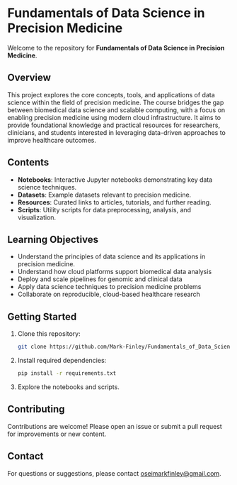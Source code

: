 # Fundamentals of Data Science in Precision Medicine

Welcome to the repository for **Fundamentals of Data Science in Precision Medicine**.

## Overview

This project explores the core concepts, tools, and applications of data science within the field of precision medicine. The course bridges the gap between biomedical data science and scalable computing, with a focus on enabling precision medicine using modern cloud infrastructure. It aims to provide foundational knowledge and practical resources for researchers, clinicians, and students interested in leveraging data-driven approaches to improve healthcare outcomes.

## Contents

- **Notebooks**: Interactive Jupyter notebooks demonstrating key data science techniques.
- **Datasets**: Example datasets relevant to precision medicine.
- **Resources**: Curated links to articles, tutorials, and further reading.
- **Scripts**: Utility scripts for data preprocessing, analysis, and visualization.

## Learning Objectives
- Understand the principles of data science and its applications in precision medicine.
- Understand how cloud platforms support biomedical data analysis
- Deploy and scale pipelines for genomic and clinical data
- Apply data science techniques to precision medicine problems
- Collaborate on reproducible, cloud-based healthcare research

## Getting Started

1. Clone this repository:
    ```bash
    git clone https://github.com/Mark-Finley/Fundamentals_of_Data_Science_in_Precision_Medicine_and_cc.git
    ```
2. Install required dependencies:
    ```bash
    pip install -r requirements.txt
    ```
3. Explore the notebooks and scripts.

## Contributing

Contributions are welcome! Please open an issue or submit a pull request for improvements or new content.

## Contact

For questions or suggestions, please contact [oseimarkfinley@gmail.com](mailto:oseimarkfinley@gmail.com).